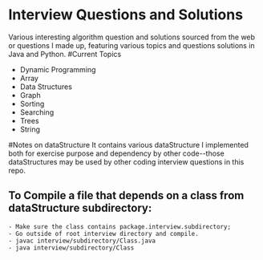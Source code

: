 # Interview Questions and Solutions
Various interesting algorithm question and solutions sourced from the web or questions I made up, featuring various topics and questions solutions in Java and Python.
#Current Topics
- Dynamic Programming
- Array
- Data Structures
- Graph
- Sorting
- Searching
- Trees
- String

#Notes on dataStructure
It contains various dataStructure I implemented both for exercise purpose and dependency by other code--those dataStructures may be used by other coding interview questions in this repo.
## To Compile a file that depends on a class from dataStructure subdirectory: 
    - Make sure the class contains package.interview.subdirectory; 
    - Go outside of root interview directory and compile.
    - javac interview/subdirectory/Class.java
    - java interview/subdirectory/Class
